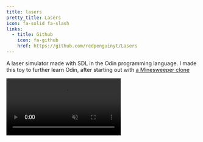 ```yaml
---
title: lasers
pretty_title: Lasers
icon: fa-solid fa-slash
links:
  - title: Github
    icon: fa-github
    href: https://github.com/redpenguinyt/Lasers
---
```


A laser simulator made with SDL in the Odin programming language. I made this toy to further learn Odin, after starting out with [a Minesweeper clone](http://github.com/redpenguinyt/Minesweeper)

<video controls autoplay muted loop>
  <source src="https://github.com/redpenguinyt/Lasers/assets/79577742/555f9c07-a39f-4694-a77e-8165b0044ce0"
    type="video/mp4">
  Your browser does not support the video tag.
</video>
<p></p>